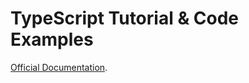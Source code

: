 # TypeScript Tutorial & Code Examples

[Official Documentation](https://www.typescriptlang.org/docs/).
